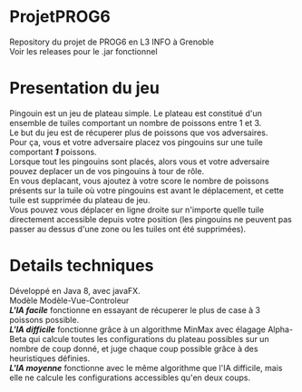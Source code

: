 # ProjetPROG6
Repository du projet de PROG6 en L3 INFO à Grenoble  
Voir les releases pour le .jar fonctionnel

# Presentation du jeu
Pingouin est un jeu de plateau simple. Le plateau est constitué d'un ensemble de tuiles comportant un nombre de poissons entre 1 et 3.  
Le but du jeu est de récuperer plus de poissons que vos adversaires.  
Pour ça, vous et votre adversaire placez vos pingouins sur une tuile comportant ***1*** poissons.  
Lorsque tout les pingouins sont placés, alors vous et votre adversaire pouvez deplacer un de vos pingouins à tour de rôle.  
En vous deplacant, vous ajoutez à votre score le nombre de poissons présents sur la tuile où votre pingouins est avant le déplacement, et cette tuile est supprimée du plateau de jeu.  
Vous pouvez vous déplacer en ligne droite sur n'importe quelle tuile directement accessible depuis votre position (les pingouins ne peuvent pas passer au dessus d'une zone ou les tuiles ont été supprimées).  

# Details techniques

Développé en Java 8, avec javaFX.  
Modèle Modèle-Vue-Controleur  
***L'IA facile*** fonctionne en essayant de récuperer le plus de case à 3 poissons possible.  
***L'IA difficile*** fonctionne grâce à un algorithme MinMax avec élagage Alpha-Beta qui calcule toutes les configurations du plateau possibles sur un nombre de coup donné, et juge chaque coup possible grâce à des heuristiques définies.  
***L'IA moyenne*** fonctionne avec le même algorithme que l'IA difficile, mais elle ne calcule les configurations accessibles qu'en deux coups.  
